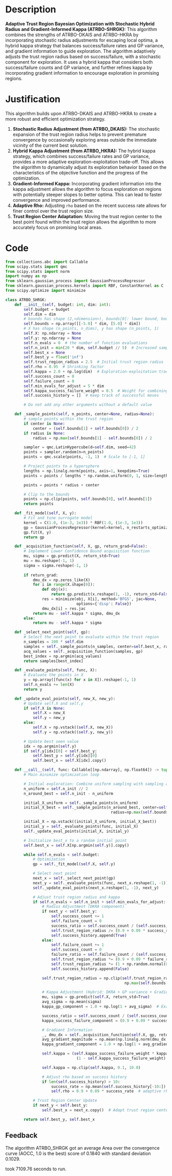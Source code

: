 # Description
**Adaptive Trust Region Bayesian Optimization with Stochastic Hybrid Radius and Gradient-Informed Kappa (ATRBO-SHRGK):** This algorithm combines the strengths of ATRBO-DKAIS and ATRBO-HKRA by incorporating stochastic radius adjustments for escaping local optima, a hybrid kappa strategy that balances success/failure rates and GP variance, and gradient information to guide exploration. The algorithm adaptively adjusts the trust region radius based on success/failure, with a stochastic component for exploration. It uses a hybrid kappa that considers both success/failure counts and GP variance, and further refines kappa by incorporating gradient information to encourage exploration in promising regions.

# Justification
This algorithm builds upon ATRBO-DKAIS and ATRBO-HKRA to create a more robust and efficient optimization strategy.

1.  **Stochastic Radius Adjustment (from ATRBO\_DKAIS):** The stochastic expansion of the trust region radius helps to prevent premature convergence by occasionally exploring areas outside the immediate vicinity of the current best solution.
2.  **Hybrid Kappa Adjustment (from ATRBO\_HKRA):** The hybrid kappa strategy, which combines success/failure rates and GP variance, provides a more adaptive exploration-exploitation trade-off. This allows the algorithm to dynamically adjust its exploration behavior based on the characteristics of the objective function and the progress of the optimization.
3. **Gradient-Informed Kappa:** Incorporating gradient information into the kappa adjustment allows the algorithm to focus exploration on regions with potentially steeper slopes to better optima. This can lead to faster convergence and improved performance.
4. **Adaptive Rho:** Adjusting `rho` based on the recent success rate allows for finer control over the trust region size.
5. **Trust Region Center Adaptation:** Moving the trust region center to the best point found within the trust region allows the algorithm to more accurately focus on promising local areas.

# Code
```python
from collections.abc import Callable
from scipy.stats import qmc
from scipy.stats import norm
import numpy as np
from sklearn.gaussian_process import GaussianProcessRegressor
from sklearn.gaussian_process.kernels import RBF, ConstantKernel as C
from scipy.optimize import minimize

class ATRBO_SHRGK:
    def __init__(self, budget: int, dim: int):
        self.budget = budget
        self.dim = dim
        # bounds has shape (2,<dimension>), bounds[0]: lower bound, bounds[1]: upper bound
        self.bounds = np.array([[-5.0] * dim, [5.0] * dim])
        # X has shape (n_points, n_dims), y has shape (n_points, 1)
        self.X: np.ndarray = None
        self.y: np.ndarray = None
        self.n_evals = 0  # the number of function evaluations
        self.n_init = min(20 * dim, self.budget // 5)  # Increased samples for initial exploration
        self.best_x = None
        self.best_y = float('inf')
        self.trust_region_radius = 2.5  # Initial trust region radius
        self.rho = 0.95  # Shrinking factor
        self.kappa = 2.0 + np.log(dim)  # Exploration-exploitation trade-off for LCB, adaptive to dimension
        self.success_count = 0
        self.failure_count = 0
        self.min_evals_for_adjust = 5 * dim
        self.kappa_success_failure_weight = 0.5  # Weight for combining success/failure and variance based kappa adjustment
        self.success_history = []  # Keep track of successful moves

        # Do not add any other arguments without a default value

    def _sample_points(self, n_points, center=None, radius=None):
        # sample points within the trust region
        if center is None:
            center = (self.bounds[1] + self.bounds[0]) / 2
        if radius is None:
            radius = np.max(self.bounds[1] - self.bounds[0]) / 2

        sampler = qmc.LatinHypercube(d=self.dim, seed=42)
        points = sampler.random(n=n_points)
        points = qmc.scale(points, -1, 1)  # Scale to [-1, 1]

        # Project points to a hypersphere
        lengths = np.linalg.norm(points, axis=1, keepdims=True)
        points = points / lengths * np.random.uniform(0, 1, size=lengths.shape) ** (1 / self.dim)

        points = points * radius + center

        # Clip to the bounds
        points = np.clip(points, self.bounds[0], self.bounds[1])
        return points

    def _fit_model(self, X, y):
        # Fit and tune surrogate model
        kernel = C(1.0, (1e-3, 1e3)) * RBF(1.0, (1e-3, 1e3))
        gp = GaussianProcessRegressor(kernel=kernel, n_restarts_optimizer=5, random_state=42)
        gp.fit(X, y)
        return gp

    def _acquisition_function(self, X, gp, return_grad=False):
        # Implement Lower Confidence Bound acquisition function
        mu, sigma = gp.predict(X, return_std=True)
        mu = mu.reshape(-1, 1)
        sigma = sigma.reshape(-1, 1)
        
        if return_grad:
            dmu_dx = np.zeros_like(X)
            for i in range(X.shape[0]):
                def obj(x):
                    return gp.predict(x.reshape(1, -1), return_std=False)
                res = minimize(obj, X[i], method='BFGS', jac=None,
                               options={'disp': False})
                dmu_dx[i] = res.jac
            return mu - self.kappa * sigma, dmu_dx
        else:
            return mu - self.kappa * sigma

    def _select_next_point(self, gp):
        # Select the next point to evaluate within the trust region
        n_samples = 100 * self.dim
        samples = self._sample_points(n_samples, center=self.best_x, radius=self.trust_region_radius)
        acq_values = self._acquisition_function(samples, gp)
        best_index = np.argmin(acq_values)
        return samples[best_index]

    def _evaluate_points(self, func, X):
        # Evaluate the points in X
        y = np.array([func(x) for x in X]).reshape(-1, 1)
        self.n_evals += len(X)
        return y

    def _update_eval_points(self, new_X, new_y):
        # Update self.X and self.y
        if self.X is None:
            self.X = new_X
            self.y = new_y
        else:
            self.X = np.vstack((self.X, new_X))
            self.y = np.vstack((self.y, new_y))

        # Update best seen value
        idx = np.argmin(self.y)
        if self.y[idx][0] < self.best_y:
            self.best_y = self.y[idx][0]
            self.best_x = self.X[idx].copy()

    def __call__(self, func: Callable[[np.ndarray], np.float64]) -> tuple[np.float64, np.array]:
        # Main minimize optimization loop

        # Initial exploration: Combine uniform sampling with sampling around the best seen point
        n_uniform = self.n_init // 2
        n_around_best = self.n_init - n_uniform

        initial_X_uniform = self._sample_points(n_uniform)
        initial_X_best = self._sample_points(n_around_best, center=self.bounds[1] / 2,
                                              radius=np.max(self.bounds[1] - self.bounds[0]) / 4)  # Sampling around the middle of the search space as initial guess

        initial_X = np.vstack((initial_X_uniform, initial_X_best))
        initial_y = self._evaluate_points(func, initial_X)
        self._update_eval_points(initial_X, initial_y)

        # Initialize best_x to a random initial point
        self.best_x = self.X[np.argmin(self.y)].copy()

        while self.n_evals < self.budget:
            # Optimization
            gp = self._fit_model(self.X, self.y)

            # Select next point
            next_x = self._select_next_point(gp)
            next_y = self._evaluate_points(func, next_x.reshape(1, -1))
            self._update_eval_points(next_x.reshape(1, -1), next_y)

            # Adjust trust region radius and kappa
            if self.n_evals > self.n_init + self.min_evals_for_adjust:
                # Radius Adjustment (DKRA component)
                if next_y < self.best_y:
                    self.success_count += 1
                    self.failure_count = 0
                    success_ratio = self.success_count / (self.success_count + self.failure_count + 1e-9)
                    self.trust_region_radius /= (0.9 + 0.09 * success_ratio)  # Expand faster with higher success
                    self.success_history.append(True)
                else:
                    self.failure_count += 1
                    self.success_count = 0
                    failure_ratio = self.failure_count / (self.success_count + self.failure_count + 1e-9)
                    self.trust_region_radius *= (0.9 + 0.09 * failure_ratio)  # Shrink faster with higher failure
                    self.trust_region_radius *= (1 + np.random.normal(0, 0.05))  # Stochastic expansion
                    self.success_history.append(False)

                self.trust_region_radius = np.clip(self.trust_region_radius, 1e-2,
                                                    np.max(self.bounds[1] - self.bounds[0]) / 2)

                # Kappa Adjustment (Hybrid: DKRA + GP variance + Gradient)
                mu, sigma = gp.predict(self.X, return_std=True)
                avg_sigma = np.mean(sigma)
                kappa_gp_component = 1.0 + np.log(1 + avg_sigma)  # Example GP variance component, can be tuned

                success_ratio = self.success_count / (self.success_count + self.failure_count + 1e-9)
                kappa_success_failure_component = (0.9 + 0.09 * success_ratio)

                # Gradient Information
                _, dmu_dx = self._acquisition_function(self.X, gp, return_grad=True)
                avg_gradient_magnitude = np.mean(np.linalg.norm(dmu_dx, axis=1))
                kappa_gradient_component = 1.0 + np.log(1 + avg_gradient_magnitude)

                self.kappa = (self.kappa_success_failure_weight * kappa_success_failure_component +
                               (1 - self.kappa_success_failure_weight) * (0.5 * kappa_gp_component + 0.5 * kappa_gradient_component))

                self.kappa = np.clip(self.kappa, 0.1, 10.0)

                # Adjust rho based on success history
                if len(self.success_history) > 10:
                    success_rate = np.mean(self.success_history[-10:])
                    self.rho = 0.9 + 0.09 * success_rate  # adaptive rho. Higher success rate leads to higher rho, and thus slower shrinking.

            # Trust Region Center Update
            if next_y < self.best_y:
                self.best_x = next_x.copy()  # Adapt trust region center

        return self.best_y, self.best_x
```
## Feedback
 The algorithm ATRBO_SHRGK got an average Area over the convergence curve (AOCC, 1.0 is the best) score of 0.1840 with standard deviation 0.1029.

took 7109.76 seconds to run.